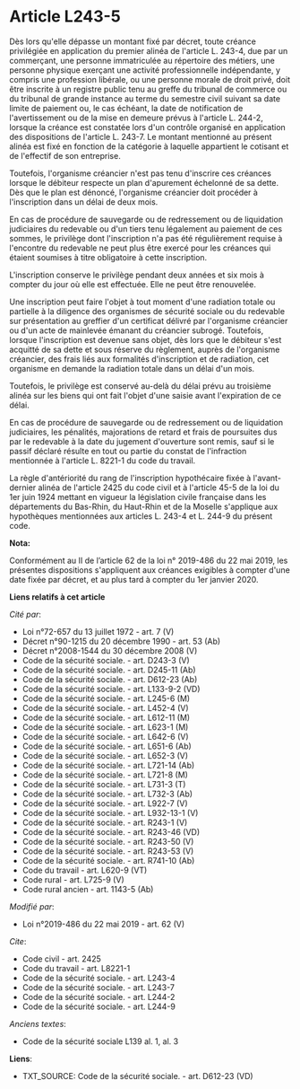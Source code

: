 # Article L243-5

Dès lors qu'elle dépasse un montant fixé par décret, toute créance privilégiée en application du premier alinéa de l'article
L. 243-4, due par un commerçant, une personne immatriculée au répertoire des métiers, une personne physique exerçant une
activité professionnelle indépendante, y compris une profession libérale, ou une personne morale de droit privé, doit être
inscrite à un registre public tenu au greffe du tribunal de commerce ou du tribunal de grande instance au terme du semestre
civil suivant sa date limite de paiement ou, le cas échéant, la date de notification de l'avertissement ou de la mise en
demeure prévus à l'article L. 244-2, lorsque la créance est constatée lors d'un contrôle organisé en application des
dispositions de l'article L. 243-7. Le montant mentionné au présent alinéa est fixé en fonction de la catégorie à laquelle
appartient le cotisant et de l'effectif de son entreprise.

Toutefois, l'organisme créancier n'est pas tenu d'inscrire ces créances lorsque le débiteur respecte un plan d'apurement
échelonné de sa dette. Dès que le plan est dénoncé, l'organisme créancier doit procéder à l'inscription dans un délai de deux
mois.

En cas de procédure de sauvegarde ou de redressement ou de liquidation judiciaires du redevable ou d'un tiers tenu légalement
au paiement de ces sommes, le privilège dont l'inscription n'a pas été régulièrement requise à l'encontre du redevable ne
peut plus être exercé pour les créances qui étaient soumises à titre obligatoire à cette inscription.

L'inscription conserve le privilège pendant deux années et six mois à compter du jour où elle est effectuée. Elle ne peut
être renouvelée.

Une inscription peut faire l'objet à tout moment d'une radiation totale ou partielle à la diligence des organismes de
sécurité sociale ou du redevable sur présentation au greffier d'un certificat délivré par l'organisme créancier ou d'un acte
de mainlevée émanant du créancier subrogé. Toutefois, lorsque l'inscription est devenue sans objet, dès lors que le débiteur
s'est acquitté de sa dette et sous réserve du règlement, auprès de l'organisme créancier, des frais liés aux formalités
d'inscription et de radiation, cet organisme en demande la radiation totale dans un délai d'un mois.

Toutefois, le privilège est conservé au-delà du délai prévu au troisième alinéa sur les biens qui ont fait l'objet d'une
saisie avant l'expiration de ce délai.

En cas de procédure de sauvegarde ou de redressement ou de liquidation judiciaires, les pénalités, majorations de retard et
frais de poursuites dus par le redevable à la date du jugement d'ouverture sont remis, sauf si le passif déclaré résulte en
tout ou partie du constat de l'infraction mentionnée à l'article L. 8221-1 du code du travail.

La règle d'antériorité du rang de l'inscription hypothécaire fixée à l'avant-dernier alinéa de l'article 2425 du code civil
et à l'article 45-5 de la loi du 1er juin 1924 mettant en vigueur la législation civile française dans les départements du
Bas-Rhin, du Haut-Rhin et de la Moselle s'applique aux hypothèques mentionnées aux articles L. 243-4 et L. 244-9 du présent
code.

**Nota:**

Conformément au II de l’article 62 de la loi n° 2019-486 du 22 mai 2019, les présentes dispositions s'appliquent aux créances
exigibles à compter d'une date fixée par décret, et au plus tard à compter du 1er janvier 2020.

**Liens relatifs à cet article**

_Cité par_:

  - Loi n°72-657 du 13 juillet 1972 - art. 7 (V)
  - Décret n°90-1215 du 20 décembre 1990 - art. 53 (Ab)
  - Décret n°2008-1544 du 30 décembre 2008 (V)
  - Code de la sécurité sociale. - art. D243-3 (V)
  - Code de la sécurité sociale. - art. D245-11 (Ab)
  - Code de la sécurité sociale. - art. D612-23 (Ab)
  - Code de la sécurité sociale. - art. L133-9-2 (VD)
  - Code de la sécurité sociale. - art. L245-6 (M)
  - Code de la sécurité sociale. - art. L452-4 (V)
  - Code de la sécurité sociale. - art. L612-11 (M)
  - Code de la sécurité sociale. - art. L623-1 (M)
  - Code de la sécurité sociale. - art. L642-6 (V)
  - Code de la sécurité sociale. - art. L651-6 (Ab)
  - Code de la sécurité sociale. - art. L652-3 (V)
  - Code de la sécurité sociale. - art. L721-14 (Ab)
  - Code de la sécurité sociale. - art. L721-8 (M)
  - Code de la sécurité sociale. - art. L731-3 (T)
  - Code de la sécurité sociale. - art. L732-3 (Ab)
  - Code de la sécurité sociale. - art. L922-7 (V)
  - Code de la sécurité sociale. - art. L932-13-1 (V)
  - Code de la sécurité sociale. - art. R243-1 (V)
  - Code de la sécurité sociale. - art. R243-46 (VD)
  - Code de la sécurité sociale. - art. R243-50 (V)
  - Code de la sécurité sociale. - art. R243-53 (V)
  - Code de la sécurité sociale. - art. R741-10 (Ab)
  - Code du travail - art. L620-9 (VT)
  - Code rural - art. L725-9 (V)
  - Code rural ancien - art. 1143-5 (Ab)

_Modifié par_:

  - Loi n°2019-486 du 22 mai 2019 - art. 62 (V)

_Cite_:

  - Code civil - art. 2425
  - Code du travail - art. L8221-1
  - Code de la sécurité sociale. - art. L243-4
  - Code de la sécurité sociale. - art. L243-7
  - Code de la sécurité sociale. - art. L244-2
  - Code de la sécurité sociale. - art. L244-9

_Anciens textes_:

  - Code de la sécurité sociale L139 al. 1, al. 3

**Liens**:

  - TXT_SOURCE: Code de la sécurité sociale. - art. D612-23 (VD)
